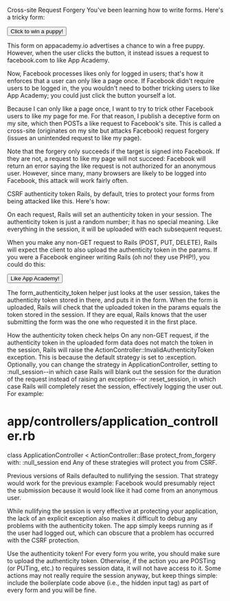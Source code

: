 Cross-site Request Forgery
You've been learning how to write forms. Here's a tricky form:

<!-- this is a form on my www.appacademy.io -->
<form action="https://www.facebook.com/pages/appacademy/like"
      method="post">
  <input type="submit" value="Click to win a puppy!">
</form>
This form on appacademy.io advertises a chance to win a free puppy. However, when the user clicks the button, it instead issues a request to facebook.com to like App Academy.

Now, Facebook processes likes only for logged in users; that's how it enforces that a user can only like a page once. If Facebook didn't require users to be logged in, the you wouldn't need to bother tricking users to like App Academy; you could just click the button yourself a lot.

Because I can only like a page once, I want to try to trick other Facebook users to like my page for me. For that reason, I publish a deceptive form on my site, which then POSTs a like request to Facebook's site. This is called a cross-site (originates on my site but attacks Facebook) request forgery (issues an unintended request to like my page).

Note that the forgery only succeeds if the target is signed into Facebook. If they are not, a request to like my page will not succeed: Facebook will return an error saying the like request is not authorized for an anonymous user. However, since many, many browsers are likely to be logged into Facebook, this attack will work fairly often.

CSRF authenticity token
Rails, by default, tries to protect your forms from being attacked like this. Here's how:

On each request, Rails will set an authenticity token in your session. The authenticity token is just a random number; it has no special meaning. Like everything in the session, it will be uploaded with each subsequent request.

When you make any non-GET request to Rails (POST, PUT, DELETE), Rails will expect the client to also upload the authenticity token in the params. If you were a Facebook engineer writing Rails (oh no! they use PHP!), you could do this:

<!-- this is a form on www.facebook.com -->
<form action="pages/appacademy/like" method="post">
  <input type="hidden"
         name="authenticity_token"
         value="<%= form_authenticity_token %>">

  <input type="submit" value="Like App Academy!">
</form>
The form_authenticity_token helper just looks at the user session, takes the authenticity token stored in there, and puts it in the form. When the form is uploaded, Rails will check that the uploaded token in the params equals the token stored in the session. If they are equal, Rails knows that the user submitting the form was the one who requested it in the first place.

How the authenticity token check helps
On any non-GET request, if the authenticity token in the uploaded form data does not match the token in the session, Rails will raise the ActionController::InvalidAuthenticityToken exception. This is because the default strategy is set to :exception. Optionally, you can change the strategy in ApplicationController, setting to :null_session--in which case Rails will blank out the session for the duration of the request instead of raising an exception--or :reset_session, in which case Rails will completely reset the session, effectively logging the user out. For example:

# app/controllers/application_controller.rb

class ApplicationController < ActionController::Base
protect_from_forgery with: :null_session
end
Any of these strategies will protect you from CSRF.

Previous versions of Rails defaulted to nullifying the session. That strategy would work for the previous example: Facebook would presumably reject the submission because it would look like it had come from an anonymous user.

While nullifying the session is very effective at protecting your application, the lack of an explicit exception also makes it difficult to debug any problems with the authenticity token. The app simply keeps running as if the user had logged out, which can obscure that a problem has occurred with the CSRF protection.

Use the authenticity token!
For every form you write, you should make sure to upload the authenticity token. Otherwise, if the action you are POSTing (or PUTing, etc.) to requires session data, it will not have access to it. Some actions may not really require the session anyway, but keep things simple: include the boilerplate code above (i.e., the hidden input tag) as part of every form and you will be fine.
